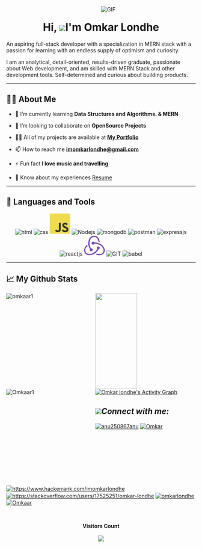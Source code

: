 

<img align="right" alt="GIF" src="https://miro.medium.com/max/700/0*FGD6BUzzZs1VJLuY.gif" width="50%"/>


<h1 align="center">Hi, <img src="https://raw.githubusercontent.com/MartinHeinz/MartinHeinz/master/wave.gif" width="30px">I'm Omkar Londhe</h1>
An aspiring full-stack developer with a specialization in MERN stack with a passion for learning with an endless supply of optimism and curiosity.

I am an analytical, detail-oriented, results-driven graduate, passionate about Web development, and am skilled with MERN Stack and other development tools. Self-determined and curious about building products.
<hr/>


## 🙋‍♂️ About Me

- 🌱 I’m currently learning **Data Structures and Algorithms. & MERN**

- 👯 I’m looking to collaborate on **OpenSource Projects**

- 👨‍💻 All of my projects are available at **[My Portfolio](https://my-portfolio-omkaar1.vercel.app/)**

- 📫 How to reach me **imomkarlondhe@gmail.com**

- ⚡ Fun fact **I love music and travelling**

- 📄 Know about my experiences [Resume](https://drive.google.com/file/d/1xU5_mR6GOLCwfXI3B1EO4KXwPSTwGLus/view)

<hr/>


## 🚀 Languages and Tools

<p align="center">
      <img src="https://www.vectorlogo.zone/logos/w3_html5/w3_html5-icon.svg" alt="html" width="55" height="55"/>
      <img src="https://www.vectorlogo.zone/logos/w3_css/w3_css-icon.svg" alt="css" width="55" height="55"/>
      <img src="https://raw.githubusercontent.com/devicons/devicon/master/icons/javascript/javascript-original.svg" alt="javascript" width="55" height="55"/>
      <img src="https://www.vectorlogo.zone/logos/nodejs/nodejs-icon.svg" alt="Nodejs" width="55" height="55"/>
      <img src="https://www.vectorlogo.zone/logos/mongodb/mongodb-icon.svg" alt="mongodb"  height="55"/>
      <img src="https://www.vectorlogo.zone/logos/getpostman/getpostman-icon.svg" alt="postman" width="55" height="55"/>
      <img src="https://www.vectorlogo.zone/logos/expressjs/expressjs-icon.svg" alt="expressjs" width="55" height="55"/>
      <img src="https://www.vectorlogo.zone/logos/reactjs/reactjs-icon.svg" alt="reactjs" width="55" height="55"/>
      <img src="https://raw.githubusercontent.com/devicons/devicon/master/icons/redux/redux-original.svg" alt="redux" width="55" height="55"/>
      <img src="https://www.vectorlogo.zone/logos/git-scm/git-scm-icon.svg" alt="GIT" width="55" height="55" marginleft="15"/>
      <img src="https://www.vectorlogo.zone/logos/babeljs/babeljs-icon.svg" alt="babel" width="55" height="55" marginleft="15"/>
</p>
<hr/>


## 📈 My Github Stats
<div>
<img align="left" src="https://github-readme-stats.vercel.app/api/top-langs?username=omkaar1&show_icons=true&theme=radical" height="255px" width="47%" alt="omkaar1" />
</div>
<div>
  <img align="left" src="https://github-readme-stats.vercel.app/api?username=Omkaar1&show_icons=true&theme=radical" height="255px" width="47%"/>
  <img align="left" src="https://github-readme-streak-stats.herokuapp.com/?user=Omkaar1&theme=radical" alt="Omkaar1" height="255px" width="47%" />
</div>
<div>
  <a href="https://github.com/Omkaar1"><img alt="Omkar londhe's Activity Graph" src="https://activity-graph.herokuapp.com/graph?username=Omkaar1&hide_border=true&theme=redical" /></a>
</div
<hr/>

##  <i><img src="https://raw.githubusercontent.com/ShahriarShafin/ShahriarShafin/main/Assets/handshake.gif" width="80"/>Connect with me: </i>
<p align="left">
<a href="https://twitter.com/IMOmkaar" target="blank"><img align="center" src="https://www.vectorlogo.zone/logos/twitter/twitter-official.svg" alt="anu250867anu" height="30" width="40" /></a>
<a href="https://www.linkedin.com/in/omkar-londhe-495956224/" target="blank"><img align="center" src="https://www.vectorlogo.zone/logos/linkedin/linkedin-icon.svg" alt="Omkar" height="30" width="40" /></a>
<a href="https://www.hackerrank.com/https://www.hackerrank.com/imomkarlondhe" target="blank"><img align="center" src="https://raw.githubusercontent.com/rahuldkjain/github-profile-readme-generator/master/src/images/icons/Social/hackerrank.svg" alt="https://www.hackerrank.com/imomkarlondhe" height="30" width="40" /></a>
<a href="https://stackoverflow.com/users/https://stackoverflow.com/users/17525251/omkar-londhe" target="blank"><img align="center" src="https://raw.githubusercontent.com/rahuldkjain/github-profile-readme-generator/master/src/images/icons/Social/stack-overflow.svg" alt="https://stackoverflow.com/users/17525251/omkar-londhe" height="30" width="40" /></a>
<a href="https://www.facebook.com/omkaarlondhe/" target="blank"><img align="center" src="https://www.vectorlogo.zone/logos/facebook/facebook-icon.svg" alt="omkarlondhe" height="30" width="40" /></a>
<a href="https://www.instagram.com/_omkaar__/" target="blank"><img align="center" src="https://raw.githubusercontent.com/rahuldkjain/github-profile-readme-generator/master/src/images/icons/Social/instagram.svg" alt="Omkaar" height="30" width="40" /></a>   
</p>
      
<div align="center">
<br><p align="centre"><b>Visitors Count</b></p>  
<p align="center"><img align="center" src="https://profile-counter.glitch.me/{Omkaar1}/count.svg" /></p> 
<br></div>
